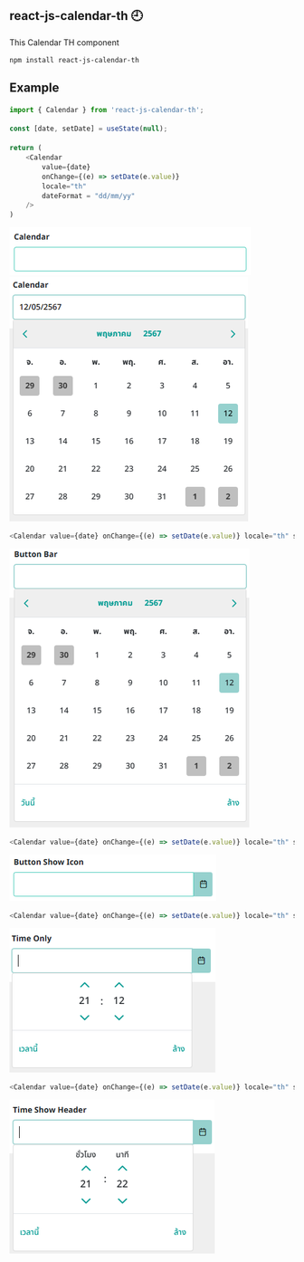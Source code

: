 
## react-js-calendar-th 🕘

This Calendar TH component  
```
npm install react-js-calendar-th
```

## Example 
```js
import { Calendar } from 'react-js-calendar-th';

const [date, setDate] = useState(null);

return (
    <Calendar
        value={date}
        onChange={(e) => setDate(e.value)}
        locale="th"
        dateFormat = "dd/mm/yy"
    />
)

```
![PrimeReact Calendar](./images/ex1.png)
![PrimeReact Calendar](./images/ex2.png)

```js
<Calendar value={date} onChange={(e) => setDate(e.value)} locale="th" showButtonBar />
```
![PrimeReact Calendar](./images/ex3.png)

```js
<Calendar value={date} onChange={(e) => setDate(e.value)} locale="th" showButtonBar showIcon />
```
![PrimeReact Calendar](./images/ex4.png)

```js
<Calendar value={date} onChange={(e) => setDate(e.value)} locale="th" showButtonBar showIcon timeOnly />
```
![PrimeReact Calendar](./images/ex5.png)

```js
<Calendar value={date} onChange={(e) => setDate(e.value)} locale="th" showButtonBar showIcon timeOnly showHeaderTime />
```
![PrimeReact Calendar](./images/ex6.png)
